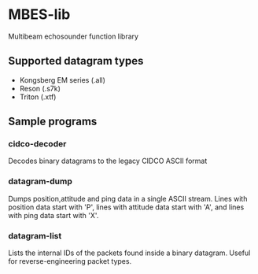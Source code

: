 # MBES-lib
Multibeam echosounder function library


## Supported datagram types
* Kongsberg EM series (.all)
* Reson (.s7k)
* Triton (.xtf)

## Sample programs

### cidco-decoder

Decodes binary datagrams to the legacy CIDCO ASCII format


### datagram-dump

Dumps position,attitude and ping data in a single ASCII stream. Lines with position data start with 'P', lines with attitude data start with 'A', and lines with ping data start with 'X'.


### datagram-list

Lists the internal IDs of the packets found inside a binary datagram. Useful for reverse-engineering packet types.

